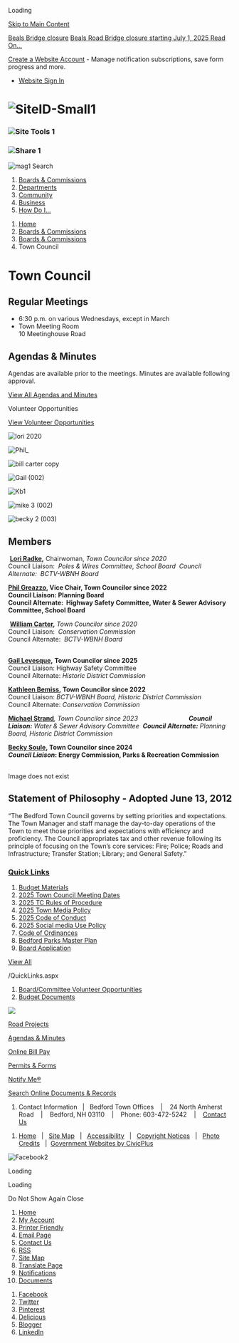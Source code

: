 Loading

[Skip to Main Content](https://www.bedfordnh.org/219/Town-Council/)

[Beals Bridge closure](https://www.bedfordnh.org/AlertCenter.aspx) [Beals Road Bridge closure starting July 1, 2025 Read On...](https://www.bedfordnh.org/AlertCenter.aspx?AID=Beals-Road-Bridge-closure-starting-July--147)

[Create a Website Account](https://www.bedfordnh.org/MyAccount/ProfileCreate) - Manage notification subscriptions, save form progress and more.   

- [Website Sign In](https://www.bedfordnh.org/MyAccount)

# ![SiteID-Small1](https://www.bedfordnh.org/ImageRepository/Document?documentID=1018)

### ![Site Tools 1](https://www.bedfordnh.org/ImageRepository/Document?documentID=994)

### ![Share 1](https://www.bedfordnh.org/ImageRepository/Document?documentID=997)

![mag1](https://www.bedfordnh.org/ImageRepository/Document?documentID=998) Search

1. [Boards &amp; Commissions](https://www.bedfordnh.org/27/Boards-Commissions)
2. [Departments](https://www.bedfordnh.org/101/Departments)
3. [Community](https://www.bedfordnh.org/31/Community)
4. [Business](https://www.bedfordnh.org/35/Business)
5. [How Do I...](https://www.bedfordnh.org/9/How-Do-I)

<!--THE END-->

1. [Home](https://www.bedfordnh.org)
2. [Boards &amp; Commissions](https://www.bedfordnh.org/27/Boards-Commissions)
3. [Boards &amp; Commissions](https://www.bedfordnh.org/206/Boards-Commissions)
4. Town Council

# Town Council

## Regular Meetings

- 6:30 p.m. on various Wednesdays, except in March
- Town Meeting Room  
  10 Meetinghouse Road

## Agendas &amp; Minutes

Agendas are available prior to the meetings. Minutes are available following approval.

[View All Agendas and Minutes](https://www.bedfordnh.org/AgendaCenter/Town-Council-3)

Volunteer Opportunities

[View Volunteer Opportunities](https://www.bedfordnh.org/242/BoardCommittee-Volunteer-Opportunities)

![lori 2020](https://www.bedfordnh.org/ImageRepository/Document?documentID=4782 "lori 2020")

![Phil_](https://www.bedfordnh.org/ImageRepository/Document?documentID=5752 "Phil_")

![bill carter copy](https://www.bedfordnh.org/ImageRepository/Document?documentID=4781 "bill carter copy")

![Gail (002)](https://www.bedfordnh.org/ImageRepository/Document?documentID=8399 "Gail (002)")

![Kb1](https://www.bedfordnh.org/ImageRepository/Document?documentID=5753 "Kb1")

![mike 3 (002)](https://www.bedfordnh.org/ImageRepository/Document?documentID=7719 "mike 3 (002)")

![becky 2 (003)](https://www.bedfordnh.org/ImageRepository/Document?documentID=7717 "becky 2 (003)")

## Members

 **[Lori Radke](mailto:lradke@bedfordnh.org),** Chairwoman, *Town Councilor since 2020*  
Council Liaison:  *Poles &amp; Wires Committee, School Board  Council Alternate:  BCTV-WBNH Board*                                                          

**[Phil Greazzo](mailto:pgreazzo@bedfordnh.org), Vice Chair, Town Councilor since 2022**  
****Council Liaison:** Planning Board**  
**Council Alternate:  Highway Safety Committee, Water &amp; Sewer Advisory Committee, School Board**

 **[William Carter](mailto:wcarter@bedfordnh.org),** *Town Councilor since 2020*  
Council Liaison:  *Conservation Commission*  
Council Alternate:  *BCTV-WBNH Board*

   
[**Gail Levesque,**](mailto:glevesque@bedfordnh.org) **Town Councilor since 2025**  
Council Liaison: Highway Safety Committee  
Council Alternate: *Historic District Commission*

**[Kathleen Bemiss](mailto:kbemiss@bedfordnh.org), Town Councilor since 2022**  
Council Liaison: *BCTV-WBNH Board, Historic District Commission*  
Council Alternate: *Conservation Commission*

[**Michael Strand**](mailto:mstrand@bedfordnh.org)*, Town Councilor since 2023                             **Council Liaison:** Water &amp; Sewer Advisory Committee  **Council Alternate:** Planning Board, Historic District Commission*

[**Becky Soule**](mailto:rsoule@bedfordnh.org)**, Town Councilor since 2024**  
***Council Liaison*: Energy Commission, Parks &amp; Recreation Commission**                          

Image does not exist

## Statement of Philosophy - Adopted June 13, 2012

“The Bedford Town Council governs by setting priorities and expectations. The Town Manager and staff manage the day-to-day operations of the Town to meet those priorities and expectations with efficiency and proficiency. The Council appropriates tax and other revenue following its principle of focusing on the Town’s core services: Fire; Police; Roads and Infrastructure; Transfer Station; Library; and General Safety.”

### [Quick Links](https://www.bedfordnh.org/QuickLinks.aspx?CID=55)

1. [Budget Materials](https://www.bedfordnh.org/837/Budget)
2. [2025 Town Council Meeting Dates](https://www.bedfordnh.org/DocumentCenter/View/8001/2025-Town-Council-Meeting-Dates)
3. [2025 TC Rules of Procedure](https://www.bedfordnh.org/DocumentCenter/View/8509/2025-TC-Rules-of-Procedure)
4. [2025 Town Media Policy](https://www.bedfordnh.org/DocumentCenter/View/8508/2025-Town-Media-Policy)
5. [2025 Code of Conduct](https://www.bedfordnh.org/DocumentCenter/View/8505/2025-Code-of-Conduct)
6. [2025 Social media Use Policy](https://www.bedfordnh.org/DocumentCenter/View/8506/2025-Social-Media-Use-Policy)
7. [Code of Ordinances](https://ecode360.com/BE2952?needHash=true)
8. [Bedford Parks Master Plan](https://www.bedfordnh.org/DocumentCenter/View/3503/Bedford-Parks-Master-Plan)
9. [Board Application](https://www.bedfordnh.org/DocumentCenter/View/3758/Board-Application)

[View All](https://www.bedfordnh.org/QuickLinks.aspx?CID=55)

/QuickLinks.aspx

1. [Board/Committee Volunteer Opportunities](https://www.bedfordnh.org/242/BoardCommittee-Volunteer-Opportunities)
2. [Budget Documents](https://www.bedfordnh.org/837/Budget)

![](https://www.bedfordnh.org/ImageRepository/Document?documentID=1463)

[Road Projects](https://www.bedfordnhroads.com)

[Agendas &amp; Minutes](https://www.bedfordnh.org/agendacenter)

[Online Bill Pay](https://www.bedfordnh.org/819/Online-Bill-Payment)

[Permits &amp; Forms](https://www.bedfordnh.org/formcenter)

[Notify Me®](https://www.bedfordnh.org/list.aspx)

[Search Online Documents &amp; Records](https://ecmcloud.vitalecm.com/EclipseWeb/Guest?RequestId=c52168a9-c21e-ef11-83cb-91ad8f2bf927&InstanceId=3f208352-ab78-e911-aaaf-f6c77983507b&AutoRedirect=true)

1. Contact Information   |   Bedford Town Offices    |    24 North Amherst Road    |    Bedford, NH 03110    |    Phone: 603-472-5242    |    [Contact Us](https://www.bedfordnh.org/directory.aspx)

<!--THE END-->

<!--THE END-->

<!--THE END-->

<!--THE END-->

<!--THE END-->

1. [Home](https://www.bedfordnh.org)   |   [Site Map](https://www.bedfordnh.org/sitemap)   |   [Accessibility](https://www.bedfordnh.org/site/accessibility)   |   [Copyright Notices](https://www.bedfordnh.org/site/copyright)   |   [Photo Credits](https://www.bedfordnh.org/656/3686/Photo-Credits)   |  [Government Websites by CivicPlus](https://www.civicplus.com)

<!--THE END-->

<!--THE END-->

<!--THE END-->

<!--THE END-->

![Facebook2](https://www.bedfordnh.org/ImageRepository/Document?documentID=992)

Loading

Loading

Do Not Show Again Close

<!--THE END-->

01. [Home](https://www.bedfordnh.org)
02. [My Account](https://www.bedfordnh.org/MyAccount)
03. [Printer Friendly](https://www.bedfordnh.org/219/Town-Council/)
04. [Email Page](https://www.bedfordnh.org/EmailPage)
05. [Contact Us](https://www.bedfordnh.org/directory.aspx)
06. [RSS](https://www.bedfordnh.org/rss.aspx)
07. [Site Map](https://www.bedfordnh.org/SiteMap)
08. [Translate Page](https://www.bedfordnh.org/219/Town-Council/)
09. [Notifications](https://www.bedfordnh.org/list.aspx)
10. [Documents](https://www.bedfordnh.org/DocumentCenter)

<!--THE END-->

1. [Facebook](https://www.bedfordnh.org/Layout/WidgetShare/ShareLink/Facebook)
2. [Twitter](https://www.bedfordnh.org/Layout/WidgetShare/ShareLink/Twitter)
3. [Pinterest](https://www.bedfordnh.org/Layout/WidgetShare/ShareLink/Pinterest)
4. [Delicious](https://www.bedfordnh.org/Layout/WidgetShare/ShareLink/Delicious)
5. [Blogger](https://www.bedfordnh.org/Layout/WidgetShare/ShareLink/Blogger)
6. [LinkedIn](https://www.bedfordnh.org/Layout/WidgetShare/ShareLink/LinkedIn)